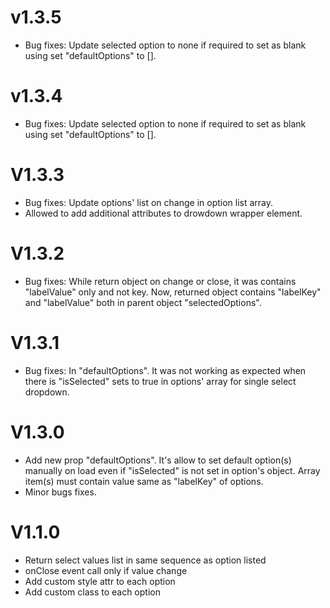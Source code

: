 # v1.3.5

- Bug fixes: Update selected option to none if required to set as blank using set "defaultOptions" to [].

# v1.3.4

- Bug fixes: Update selected option to none if required to set as blank using set "defaultOptions" to [].

# V1.3.3

- Bug fixes: Update options' list on change in option list array.
- Allowed to add additional attributes to drowdown wrapper element.

# V1.3.2

- Bug fixes: While return object on change or close, it was contains "labelValue" only and not key. Now, returned object contains "labelKey" and "labelValue" both in parent object "selectedOptions".

# V1.3.1

- Bug fixes: In "defaultOptions". It was not working as expected when there is "isSelected" sets to true in options' array for single select dropdown.

# V1.3.0

- Add new prop "defaultOptions". It's allow to set default option(s) manually on load even if "isSelected" is not set in option's object. Array item(s) must contain value same as "labelKey" of options.
- Minor bugs fixes.

# V1.1.0

- Return select values list in same sequence as option listed
- onClose event call only if value change
- Add custom style attr to each option
- Add custom class to each option
